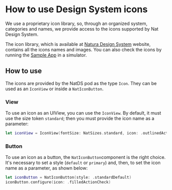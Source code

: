 # How to use Design System icons
We use a proprietary icon library, so, through an organized system, categories and names, we provide access to the icons supported by Nat Design System.

The icon library, which is available at [Natura Design System](https://zeroheight.com/28db352be/p/94367e-icon-library/b/6154b9) website, contains all the icons names and images. You can also check the icons by running the [Sample App](how-to-contribute.md) in a simulator.

## How to use
The icons are provided by the NatDS pod as the type `Icon`. They can be used as an `IconView` or inside a `NatIconButton`.

### View
To use an icon as an UIView, you can use the `IconView`. By default, it must use the size token `standard`; then you must provide the icon name as a parameter:
```swift
let iconView = IconView(fontSize: NatSizes.standard, icon: .outlinedActionLove)
```

### Button
To use an icon as a button, the `NatIconButton`component is the right choice. It's necessary to set a style (`default` or `primary`) and, then, to set the icon name as a parameter, as shown below:
```swift
let iconButton = NatIconButton(style: .standardDefault)
iconButton.configure(icon: .filledActionCheck)
```
